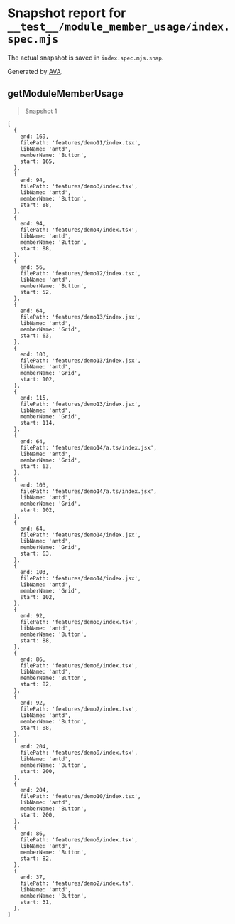# Snapshot report for `__test__/module_member_usage/index.spec.mjs`

The actual snapshot is saved in `index.spec.mjs.snap`.

Generated by [AVA](https://avajs.dev).

## getModuleMemberUsage

> Snapshot 1

    [
      {
        end: 169,
        filePath: 'features/demo11/index.tsx',
        libName: 'antd',
        memberName: 'Button',
        start: 165,
      },
      {
        end: 94,
        filePath: 'features/demo3/index.tsx',
        libName: 'antd',
        memberName: 'Button',
        start: 88,
      },
      {
        end: 94,
        filePath: 'features/demo4/index.tsx',
        libName: 'antd',
        memberName: 'Button',
        start: 88,
      },
      {
        end: 56,
        filePath: 'features/demo12/index.tsx',
        libName: 'antd',
        memberName: 'Button',
        start: 52,
      },
      {
        end: 64,
        filePath: 'features/demo13/index.jsx',
        libName: 'antd',
        memberName: 'Grid',
        start: 63,
      },
      {
        end: 103,
        filePath: 'features/demo13/index.jsx',
        libName: 'antd',
        memberName: 'Grid',
        start: 102,
      },
      {
        end: 115,
        filePath: 'features/demo13/index.jsx',
        libName: 'antd',
        memberName: 'Grid',
        start: 114,
      },
      {
        end: 64,
        filePath: 'features/demo14/a.ts/index.jsx',
        libName: 'antd',
        memberName: 'Grid',
        start: 63,
      },
      {
        end: 103,
        filePath: 'features/demo14/a.ts/index.jsx',
        libName: 'antd',
        memberName: 'Grid',
        start: 102,
      },
      {
        end: 64,
        filePath: 'features/demo14/index.jsx',
        libName: 'antd',
        memberName: 'Grid',
        start: 63,
      },
      {
        end: 103,
        filePath: 'features/demo14/index.jsx',
        libName: 'antd',
        memberName: 'Grid',
        start: 102,
      },
      {
        end: 92,
        filePath: 'features/demo8/index.tsx',
        libName: 'antd',
        memberName: 'Button',
        start: 88,
      },
      {
        end: 86,
        filePath: 'features/demo6/index.tsx',
        libName: 'antd',
        memberName: 'Button',
        start: 82,
      },
      {
        end: 92,
        filePath: 'features/demo7/index.tsx',
        libName: 'antd',
        memberName: 'Button',
        start: 88,
      },
      {
        end: 204,
        filePath: 'features/demo9/index.tsx',
        libName: 'antd',
        memberName: 'Button',
        start: 200,
      },
      {
        end: 204,
        filePath: 'features/demo10/index.tsx',
        libName: 'antd',
        memberName: 'Button',
        start: 200,
      },
      {
        end: 86,
        filePath: 'features/demo5/index.tsx',
        libName: 'antd',
        memberName: 'Button',
        start: 82,
      },
      {
        end: 37,
        filePath: 'features/demo2/index.ts',
        libName: 'antd',
        memberName: 'Button',
        start: 31,
      },
    ]
